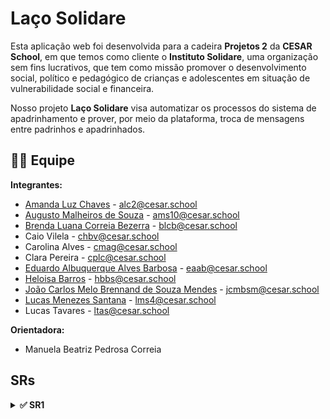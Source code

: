 # Laço Solidare

Esta aplicação web foi desenvolvida para a cadeira **Projetos 2** da **CESAR School**, em que temos como cliente o **Instituto Solidare**, uma organização sem fins lucrativos, que tem como missão promover o desenvolvimento social, político e pedagógico de crianças e adolescentes em situação de vulnerabilidade social e financeira.​ 

Nosso projeto **Laço Solidare** visa automatizar os processos do sistema de apadrinhamento e prover, por meio da plataforma, troca de mensagens entre padrinhos e apadrinhados.



## 👩‍💻 Equipe

**Integrantes:**

* [Amanda Luz Chaves](https://github.com/amandaaluzc) - alc2@cesar.school  
* [Augusto Malheiros de Souza](https://github.com/goodguto) - ams10@cesar.school
* [Brenda Luana Correia Bezerra](https://github.com/brendalu2005) - blcb@cesar.school
* Caio Vilela - chbv@cesar.school
* Carolina Alves - cmag@cesar.school
* Clara Pereira - cplc@cesar.school
* [Eduardo Albuquerque Alves Barbosa](https://github.com/eduaab) - eaab@cesar.school
* [Heloisa Barros]() - hbbs@cesar.school
* [João Carlos Melo Brennand de Souza Mendes](https://github.com/joaocm1804) - jcmbsm@cesar.school
* [Lucas Menezes Santana](https://github.com/ucasmenezes08) - lms4@cesar.school
* Lucas Tavares - ltas@cesar.school


**Orientadora:**  
* Manuela Beatriz Pedrosa Correia

## SRs

<details>
 <summary><strong>✅ SR1</strong></summary>

### 📜 Histórias Implementadas

* **História 2**: Como usuário, eu gostaria de escolher uma criança de maneira aleatória.
* **História 3**: Como usuário, eu gostaria de visualizar a descrição das crianças. 

[Link das Histórias de Usuário](https://docs.google.com/document/d/19KuOhW94pM85Zn40VEzIR0fK93RL_y0x_1isjKfzXWE/edit?usp=sharing)

### 🎥 Screencast

[Screencast protótipo de baixa](https://youtu.be/LvRqtPp6ix8?feature=shared)


### 📋 Diagrama de Atividades

* BACKLOG 

![Backlog1](media/Backlog1.png)

* SPRINT SR1

![Sprint](media/Sprint1.png)


### 🐛 Issue/Bug Tracker

* Issue #2

![Issue #2](media/issue-1/bug2.png)

* Issue #8

![Issue #8](media/issue-1/bug8.png)

* Issue #9

![Issue #9](media/issue-1/bug9.png)

* Issue #13

![Issue #13](media/issue-1/bug13.png)

* Issue #14

![Issue #14](media/issue-1/bug14.png)

* Issue #16

![Issue #16](media/issue-1/bug16.png)

* Issue #21

![Issue #21](media/issue-1/bug21.png)

* Issue #24

![Issue #24](media/issue-1/bug24.png)

* Issue #26

![Issue #26](media/issue-1/bug26.png)



### 🚀 Deployment

* [Site no Ar](lacosolidare-abcshnhxerhqbgga.brazilsouth-01.azurewebsites.net)

#### Dados Admin
-   **Login**: G5PJLACOSOLIDAREADMIN
- **Senha**: #GRUPO5LS2025


### 👯‍♂️ Relato de programação

[Link com Documento da Programação em Par](https://docs.google.com/document/d/14FbzH0i16PJSR0gSy0T5qJmpo38lusP7hxhiUT6zfVk/edit?usp=sharing)